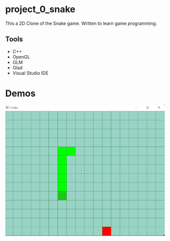 # project_0_snake

This a 2D Clone of the Snake game. Written to learn game programming.

## Tools
- C++
- OpenGL
- GLM
- Glad
- Visual Studio IDE

# Demos
![image info](./demo.png)
